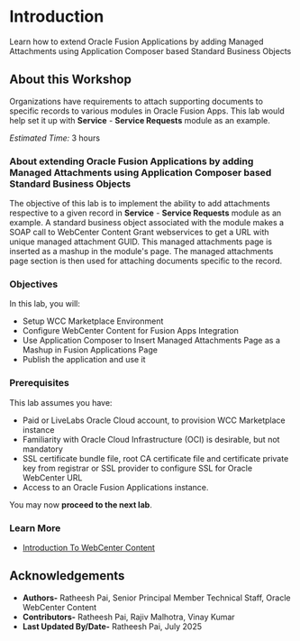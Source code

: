 # Introduction

Learn how to extend Oracle Fusion Applications by adding Managed Attachments using Application Composer based Standard Business Objects

## About this Workshop

Organizations have requirements to attach supporting documents to specific records to various modules in Oracle Fusion Apps. This lab would help set it up with **Service** - **Service Requests** module as an example.

*Estimated Time:* 3 hours

### **About extending Oracle Fusion Applications by adding Managed Attachments using Application Composer based Standard Business Objects**

The objective of this lab is to implement the ability to add attachments respective to a given record in **Service** - **Service Requests** module as an example. A standard business object associated with the module makes a SOAP call to WebCenter Content Grant webservices to get a URL with unique managed attachment GUID. This managed attachments page is inserted as a mashup in the module's page. The managed attachments page section is then used for attaching documents specific to the record.

### **Objectives**

In this lab, you will:

* Setup WCC Marketplace Environment
* Configure WebCenter Content for Fusion Apps Integration
* Use Application Composer to Insert Managed Attachments Page as a Mashup in Fusion Applications Page
* Publish the application and use it

### **Prerequisites**

This lab assumes you have:

* Paid or LiveLabs Oracle Cloud account, to provision WCC Marketplace instance
* Familiarity with Oracle Cloud Infrastructure (OCI) is desirable, but not mandatory
* SSL certificate bundle file, root CA certificate file and certificate private key from registrar or SSL provider to configure SSL for Oracle WebCenter URL
* Access to an Oracle Fusion Applications instance.

You may now **proceed to the next lab**.

### **Learn More**

* [Introduction To WebCenter Content](https://docs.oracle.com/en/middleware/webcenter/content/12.2.1.4/index.html)

## Acknowledgements

* **Authors-** Ratheesh Pai, Senior Principal Member Technical Staff, Oracle WebCenter Content
* **Contributors-** Ratheesh Pai, Rajiv Malhotra, Vinay Kumar
* **Last Updated By/Date-** Ratheesh Pai, July 2025
